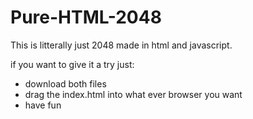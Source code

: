 # Pure-HTML-2048
This is litterally just 2048 made in html and javascript. 

if you want to give it a try just:
 * download both files
 * drag the index.html into what ever browser you want
 * have fun
